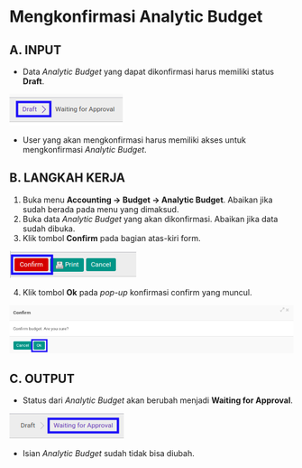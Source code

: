 # Mengkonfirmasi Analytic Budget

## A. INPUT

* Data *Analytic Budget* yang dapat dikonfirmasi harus memiliki status **Draft**.

![](../../img/analytic-budget/status-input-draft.png)

* User yang akan mengkonfirmasi harus memiliki akses untuk mengkonfirmasi *Analytic Budget*.

## B. LANGKAH KERJA

1. Buka menu **Accounting -> Budget -> Analytic Budget**. Abaikan jika sudah berada pada menu yang dimaksud.
2. Buka data *Analytic Budget* yang akan dikonfirmasi. Abaikan jika data sudah dibuka.
3. Klik tombol **Confirm** pada bagian atas-kiri form.

![](../../img/analytic-budget/tombol-confirm.png)

4. Klik tombol **Ok** pada *pop-up* konfirmasi confirm yang muncul.

![](../../img/analytic-budget/pop-up-konfirmasi-confirm.png)

## C. OUTPUT

* Status dari *Analytic Budget* akan berubah menjadi **Waiting for Approval**.

![](../../img/analytic-budget/status-waiting-for-approval.png)

* Isian *Analytic Budget* sudah tidak bisa diubah.
